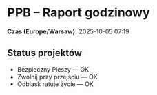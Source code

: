 # PPB – Raport godzinowy
**Czas (Europe/Warsaw):** 2025-10-05 07:19

## Status projektów
- Bezpieczny Pieszy — OK
- Zwolnij przy przejściu — OK
- Odblask ratuje życie — OK

